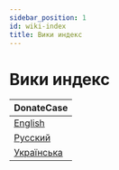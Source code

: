 ```yaml
---
sidebar_position: 1
id: wiki-index
title: Вики индекс
---
```


# Вики индекс

| DonateCase                                                                        |
|-----------------------------------------------------------------------------------|
| [English](https://wiki.jodexindustries.xyz/docs/DonateCase/donatecase-main)       |
| [Русский](https://wiki.jodexindustries.xyz/ru/docs/DonateCase/donatecase-main)    |
| [Українська](https://wiki.jodexindustries.xyz/ua/docs/DonateCase/donatecase-main) |